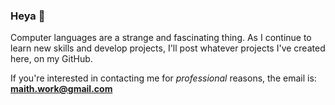 ### Heya 👋

Computer languages are a strange and fascinating thing. As I continue to learn new skills and develop projects, I'll post whatever projects I've created here, on my GitHub. 

If you're interested in contacting me for _professional_ reasons, the email is: **maith.work@gmail.com**


<!--
**Maith062/Maith062** is a ✨ _special_ ✨ repository because its `README.md` (this file) appears on your GitHub profile.

Here are some ideas to get you started:

- 🔭 I’m currently working on ...
- 🌱 I’m currently learning ...
- 👯 I’m looking to collaborate on ...
- 🤔 I’m looking for help with ...
- 💬 Ask me about ...
- 📫 How to reach me: ...
- 😄 Pronouns: ...
- ⚡ Fun fact: ...
-->
